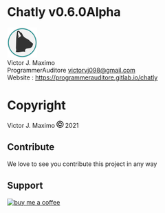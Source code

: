 # Chatly v0.6.0Alpha

![logo chatly][logo_chatly]
<br>
Victor J. Maximo <br>
ProgrammerAuditore <victorvj098@gmail.com> <br>
Website : https://programmerauditore.gitlab.io/chatly

# Copyright

Victor J. Maximo ![logo chatly][logo_copyright] 2021

[logo_chatly]: https://github.com/ProgrammerAuditore/chatly/raw/master/source/logo.png
[logo_copyright]: https://github.com/ProgrammerAuditore/chatly/raw/master/source/copyright_16x16.png

## Contribute

We love to see you contribute this project in any way

## Support

[![buy me a coffee](https://mlb-s1-p.mlstatic.com/678176-MLB47198972633_082021-F.jpg)](https://mpago.la/2EYQTy2)
